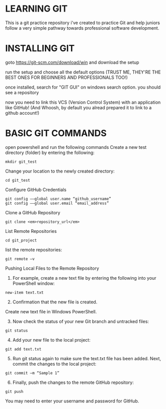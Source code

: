 # LEARNING GIT

This is a git practice repository i've created to practice Git and help juniors follow a very simple pathway towards professional software development.

# INSTALLING GIT

goto https://git-scm.com/download/win and download the setup

run the setup and choose all the default options (TRUST ME, THEY'RE THE BEST ONES FOR BEGINNERS AND PROFESSIONALS TOO!)

once installed, search for "GIT GUI" on windows search option. you should see a repository

now you need to link this VCS (Version Control System) with an application like GitHub! (And Whoosh, by default you alread prepared it to link to a github account!)

# BASIC GIT COMMANDS

open powershell and run the following commands
Create a new test directory (folder) by entering the following:
```
mkdir git_test
```
Change your location to the newly created directory:
```
cd git_test
```
Configure GitHub Credentials
```
git config ––global user.name “github_username”
git config ––global user.email “email_address”
```
Clone a GitHub Repository
```
git clone <em>repository_url</em>
```
List Remote Repositories
```
cd git_project
```
list the remote repositories:
```
git remote –v
```
Pushing Local Files to the Remote Repository

1. For example, create a new text file by entering the following into your PowerShell window:
```
new-item text.txt
```
2. Confirmation that the new file is created.

Create new text file in Windows PowerShell.

3. Now check the status of your new Git branch and untracked files:
```
git status
```
4. Add your new file to the local project:
```
git add text.txt
```
5. Run git status again to make sure the text.txt file has been added. Next, commit the changes to the local project:
```
git commit –m “Sample 1”
```
6. Finally, push the changes to the remote GitHub repository:
```
git push
```
You may need to enter your username and password for GitHub.
